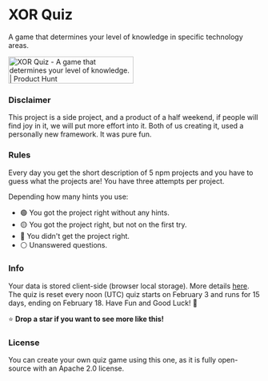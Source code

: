 # XOR Quiz

A game that determines your level of knowledge in specific technology areas.

<a href="https://www.producthunt.com/posts/xor-quiz-2?utm_source=badge-featured&utm_medium=badge&utm_souce=badge-xor&#0045;quiz&#0045;2" target="_blank"><img src="https://api.producthunt.com/widgets/embed-image/v1/featured.svg?post_id=377715&theme=light" alt="XOR&#0032;Quiz - A&#0032;game&#0032;that&#0032;determines&#0032;your&#0032;level&#0032;of&#0032;knowledge&#0046;&#0032; | Product Hunt" style="width: 250px; height: 54px;" width="250" height="54" /></a>

### Disclaimer

This project is a side project, and a product of a half weekend, if people will find joy in it, we will put more effort into it. Both of us creating it, used a personally new framework. It was pure fun.

### Rules

Every day you get the short description of 5 npm projects and you have to guess what the projects are! You have three attempts per project.

Depending how many hints you use:

- 🟢 You got the project right without any hints.
- 🟡 You got the project right, but not on the first try.
- 🔴 You didn't get the project right.
- ⚪ Unanswered questions.

### Info

Your data is stored client-side (browser local storage). More details [here](https://developer.mozilla.org/en-US/docs/Web/API/Window/localStorage).
The quiz is reset every noon (UTC) quiz starts on February 3 and runs for 15 days, ending on February 18. Have Fun and Good Luck! 🍾

⭐ **Drop a star if you want to see more like this!**

### License

You can create your own quiz game using this one, as it is fully open-source with an Apache 2.0 license.

